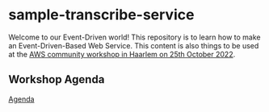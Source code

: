 # sample-transcribe-service
Welcome to our Event-Driven world!
This repository is to learn how to make an Event-Driven-Based Web Service.
This content is also things to be used at the [AWS community workshop in Haarlem on 25th October 2022](https://awsug.nl/events/2022/10/25/lets-build-an-event-driven-saas-with-payment/).

## Workshop Agenda
[Agenda](https://github.com/hugtechio/sample-transcribe-service/wiki/0.-Sample-transcribe-service)

